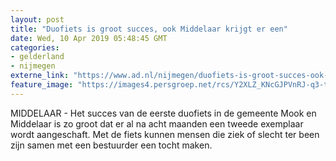 ```yaml
---
layout: post
title: "Duofiets is groot succes, ook Middelaar krijgt er een"
date: Wed, 10 Apr 2019 05:48:45 GMT
categories: 
- gelderland 
- nijmegen 
externe_link: "https://www.ad.nl/nijmegen/duofiets-is-groot-succes-ook-middelaar-krijgt-er-een~a8577372/"
feature_image: "https://images4.persgroep.net/rcs/Y2XLZ_KNcGJPVnRJ-q3-tkMUdKk/diocontent/145126289/_fitwidth/400/?appId=21791a8992982cd8da851550a453bd7f&quality=0.7"
---
```


MIDDELAAR - Het succes van de eerste duofiets in de gemeente Mook en Middelaar is zo groot dat er al na acht maanden een tweede exemplaar wordt aangeschaft. Met de fiets kunnen mensen die ziek of slecht ter been zijn samen met een bestuurder een tocht maken.
